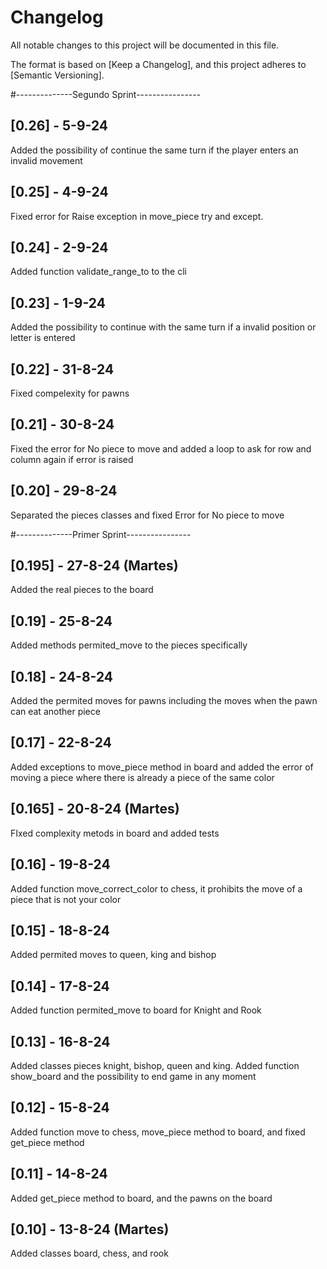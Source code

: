 # Changelog

All notable changes to this project will be documented in this file.

The format is based on [Keep a Changelog],
and this project adheres to [Semantic Versioning].

#--------------Segundo Sprint----------------
## [0.26] - 5-9-24
Added the possibility of continue the same turn if the player enters an invalid movement

## [0.25] - 4-9-24
Fixed error for Raise exception in move_piece try and except.

## [0.24] - 2-9-24
Added function validate_range_to to the cli

## [0.23] - 1-9-24
Added the possibility to continue with the same turn if a invalid position or letter is entered

## [0.22] - 31-8-24
Fixed compelexity for pawns 

## [0.21] - 30-8-24
Fixed the error for No piece to move and added a loop to ask for row and column again if error is raised

## [0.20] - 29-8-24
Separated the pieces classes and fixed Error for No piece to move


#--------------Primer Sprint----------------
## [0.195] - 27-8-24 (Martes)
Added the real pieces to the board

## [0.19] - 25-8-24
Added methods permited_move to the pieces specifically

## [0.18] - 24-8-24
Added the permited moves for pawns including the moves when the pawn can eat another piece

## [0.17] - 22-8-24
Added exceptions to move_piece method in board and added the error of moving a piece where there is already a piece of the same color

## [0.165] - 20-8-24 (Martes)
FIxed complexity metods in board and added tests

## [0.16] - 19-8-24
Added function move_correct_color to chess, it prohibits the move of a piece that is not your color

## [0.15] - 18-8-24
Added permited moves to queen, king and bishop

## [0.14] - 17-8-24
Added function permited_move to board for Knight and Rook

## [0.13] - 16-8-24
Added classes pieces knight, bishop, queen and king. Added function show_board and the possibility to end game in any moment

## [0.12] - 15-8-24
Added function move to chess, move_piece method to board, and fixed get_piece method

## [0.11] - 14-8-24
Added get_piece method to board, and the pawns on the board

## [0.10] - 13-8-24 (Martes)
Added classes board, chess, and rook